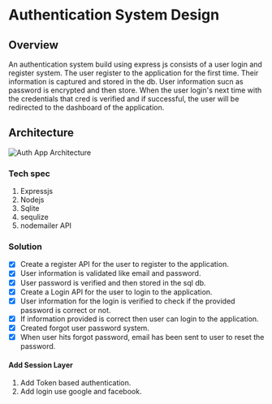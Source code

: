 # Authentication System Design

## Overview

An authentication system build using express js consists of a user login and register system. The user register to the application for the first time. Their information is captured and stored in the db. User information sucn as password is encrypted and then store. When the user login's next time with the credentials that cred is verified and if successful, the user will be redirected to the dashboard of the application.

## Architecture

![Auth App Architecture](https://user-images.githubusercontent.com/25124428/210890847-5aff3a54-21b7-4a73-afea-271e4e04003b.jpeg)

### Tech spec

1. Expressjs
2. Nodejs
3. Sqlite
4. sequlize
5. nodemailer API

### Solution

- [x] Create a register API for the user to register to the application.
- [x] User information is validated like email and password.
- [x] User password is verified and then stored in the sql db.
- [x] Create a Login API for the user to login to the application.
- [x] User information for the login is verified to check if the provided password is correct or not.
- [x] If information provided is correct then user can login to the application.
- [x] Created forgot user password system.
- [x] When user hits forgot password, email has been sent to user to reset the password.

#### Add Session Layer

1. Add Token based authentication.
2. Add login use google and facebook.
